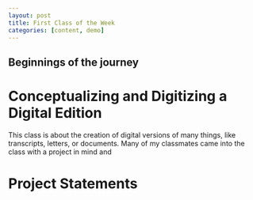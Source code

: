 ```yaml
---
layout: post
title: First Class of the Week
categories: [content, demo]
---
```


## Beginnings of the journey
# Conceptualizing and Digitizing a Digital Edition
This class is about the creation of digital versions of many things, like transcripts, letters, or documents. Many of my classmates came into the class with a project in mind and 

# Project Statements
